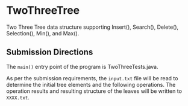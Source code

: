 # TwoThreeTree
Two Three Tree data structure supporting Insert(), Search(), Delete(), Selection(), Min(), and Max().

## Submission Directions

The `main()` entry point of the program is TwoThreeTests.java.

As per the submission requirements, the `input.txt` file will be read to determine the initial tree elements and the following operations. The operation results and resulting structure of the leaves will be written to `XXXX.txt`.

